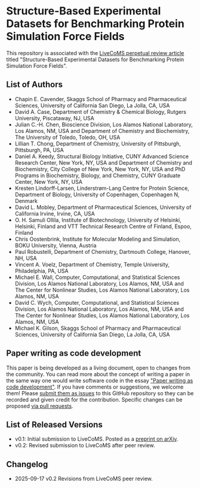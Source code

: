 # Structure-Based Experimental Datasets for Benchmarking Protein Simulation Force Fields

This repository is associated with the [LiveCoMS perpetual review article](https://livecomsjournal.org/index.php/livecoms/catalog/category/reviews) titled "Structure-Based Experimental Datasets for Benchmarking Protein Simulation Force Fields".

## List of Authors

- Chapin E. Cavender, Skaggs School of Pharmacy and Pharmaceutical Sciences, University of California San Diego, La Jolla, CA, USA
- David A. Case, Department of Chemistry \& Chemical Biology, Rutgers University, Piscataway, NJ, USA
- Julian C.-H. Chen, Bioscience Division, Los Alamos National Laboratory, Los Alamos, NM, USA and Department of Chemistry and Biochemistry, The University of Toledo, Toledo, OH, USA
- Lillian T. Chong, Department of Chemistry, University of Pittsburgh, Pittsburgh, PA, USA
- Daniel A. Keedy, Structural Biology Initiative, CUNY Advanced Science Research Center, New York, NY, USA and Department of Chemistry and Biochemistry, City College of New York, New York, NY, USA and PhD Programs in Biochemistry, Biology, and Chemistry, CUNY Graduate Center, New York, NY, USA
- Kresten Lindorff-Larsen, Linderstrøm-Lang Centre for Protein Science, Department of Biology, University of Copenhagen, Copenhagen N, Denmark
- David L. Mobley, Department of Pharmaceutical Sciences, University of California Irvine, Irvine, CA, USA
- O. H. Samuli Ollila, Institute of Biotechnology, University of Helsinki, Helsinki, Finland and VTT Technical Research Centre of Finland, Espoo, Finland
- Chris Oostenbrink, Institute for Molecular Modeling and Simulation, BOKU University, Vienna, Austria
- Paul Robustelli, Department of Chemistry, Dartmouth College, Hanover, NH, USA
- Vincent A. Voelz, Department of Chemistry, Temple University, Philadelphia, PA, USA
- Michael E. Wall, Computer, Computational, and Statistical Sciences Division, Los Alamos National Laboratory, Los Alamos, NM, USA and The Center for Nonlinear Studies, Los Alamos National Laboratory, Los Alamos, NM, USA
- David C. Wych, Computer, Computational, and Statistical Sciences Division, Los Alamos National Laboratory, Los Alamos, NM, USA and The Center for Nonlinear Studies, Los Alamos National Laboratory, Los Alamos, NM, USA
- Michael K. Gilson, Skaggs School of Pharmacy and Pharmaceutical Sciences, University of California San Diego, La Jolla, CA, USA

## Paper writing as code development
This paper is being developed as a living document, open to changes from the community. You can read more about the concept of writing a paper in the same way one would write software code in the essay ["Paper writing as code development"](https://livecomsjournal.github.io/about/paper_code/). If you have comments or suggestions, we welcome them! Please [submit them as issues](https://guides.github.com/features/issues/) to this GitHub repository so they can be recorded and given credit for the contribution. Specific changes can be proposed [via pull requests](https://help.github.com/articles/about-pull-requests/).

## List of Released Versions

- v0.1: Initial submission to LiveCoMS. Posted as a [preprint on arXiv](https://arxiv.org/abs/2303.11056).
- v0.2: Revised submission to LiveCoMS after peer review.

## Changelog

- 2025-09-17 v0.2 Revisions from LiveCoMS peer review.
